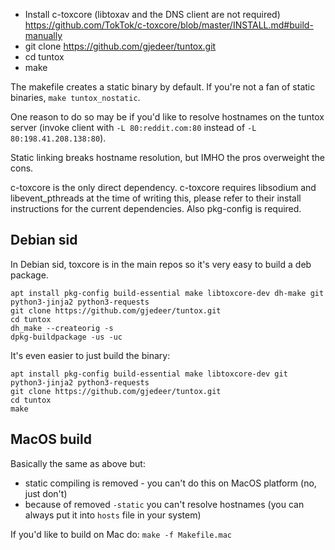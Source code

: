 * Install c-toxcore (libtoxav and the DNS client are not required) https://github.com/TokTok/c-toxcore/blob/master/INSTALL.md#build-manually
* git clone https://github.com/gjedeer/tuntox.git
* cd tuntox
* make

The makefile creates a static binary by default. If you're not a fan of static binaries, `make tuntox_nostatic`. 

One reason to do so may be if you'd like to resolve hostnames on the tuntox server (invoke client with `-L 80:reddit.com:80` instead of `-L 80:198.41.208.138:80`). 

Static linking breaks hostname resolution, but IMHO the pros overweight the cons.

c-toxcore is the only direct dependency. c-toxcore requires libsodium and libevent_pthreads at the time of writing this, please refer to their install instructions for the current dependencies. Also pkg-config is required.

## Debian sid

In Debian sid, toxcore is in the main repos so it's very easy to build a deb package.

```
apt install pkg-config build-essential make libtoxcore-dev dh-make git python3-jinja2 python3-requests
git clone https://github.com/gjedeer/tuntox.git
cd tuntox
dh_make --createorig -s
dpkg-buildpackage -us -uc
```

It's even easier to just build the binary:
```
apt install pkg-config build-essential make libtoxcore-dev git python3-jinja2 python3-requests
git clone https://github.com/gjedeer/tuntox.git
cd tuntox
make
```

## MacOS build
Basically the same as above but:

* static compiling is removed - you can't do this on MacOS platform (no, just don't)
* because of removed `-static` you can't resolve hostnames (you can always put it into `hosts` file in your system)

If you'd like to build on Mac do: `make -f Makefile.mac`

